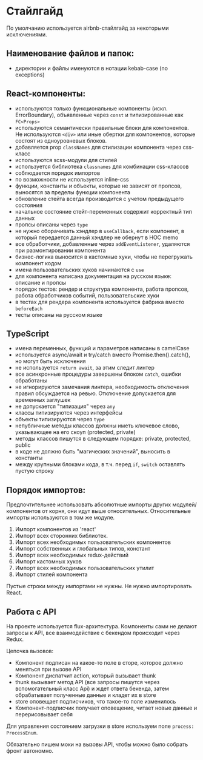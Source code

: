 # Стайлгайд

По умолчанию используется airbnb-стайлгайд за некоторыми исключениями.

## Наименование файлов и папок:

- директории и файлы именуются в нотации kebab-case (no exceptions)

## React-компоненты:

- используются только функциональные компоненты (искл. ErrorBoundary),
  объявленные через `const` и типизированные как `FC<Props>`
- используются семантически правильные блоки для компонентов. Не
  используются `<div>` или иные обертки для компонентов, которые состоят из
  одноуровневых блоков.
- добавляется prop `classNames` для стилизации компонента через css-класс
- используются scss-модули для стилей
- используется библиотека `classnames` для комбинации css-классов
- соблюдается порядок импортов
- по возможности не используется inline-css
- функции, константы и объекты, которые не зависят от пропсов, выносятся за
  пределы функции компонента
- обновление стейта всегда производится с учетом предыдущего состояния
- начальное состояние стейт-переменных содержит корректный тип данных
- пропсы описаны через `type`
- не нужно оборачивать хэндлер в `useCallback`, если компонент, в который
  передается данный хэндлер не обернут в HOC memo
- все обработчики, добавленные через `addEventListener`, удаляются при
  размонтировании компонента
- бизнес-логика выносится в кастомные хуки, чтобы не перегружать компонент кодом
- имена пользовательских хуков начинаются с `use`
- для компонента написана документация на русском языке: описание и пропсы
- порядок тестов: рендер и структура компонента, работа пропсов, работа
  обработчиков событий, пользовательские хуки
- в тестах для рендера компонента используется фабрика вместо `beforeEach`
- тесты описаны на русском языке

## TypeScript

- имена переменных, функций и параметров написаны в camelCase
- используется async/await и try/catch вместо Promise.then().catch(), но могут
  быть исключения
- не используется `return await`, за этим следит линтер
- все асинхронные процедуры завершены блоком `catch`, ошибки обработаны
- не игнорируются замечания линтера, необходимость отключения правил обсуждается
  на ревью. Отключение допускается для временных заглушек
- не допускается "типизация" через `any`
- классы типизируются через интерфейсы
- объекты типизируются через `type`
- непубличные методы классов должны иметь ключевое слово, указывающее на его
  скоуп (protected, private)
- методы классов пишутся в следующем порядке: private, protected, public
- в коде не должно быть "магических значений", выносить в константы
- между крупными блоками кода, в т.ч. перед `if`, `switch` оставлять пустую
  строку

## Порядок импортов:

Предпочтительнее использовать абсолютные импорты других модулей/компонентов от
корня, они идут выше относительных. Относительные импорты используются в том же
модуле.

1. Импорт компонентов из 'react'
2. Импорт всех сторонних библиотек.
3. Импорт всех необходимых пользовательских компонентов
4. Импорт собственных и глобальных типов, констант
5. Импорт всех необходимых redux-действий
6. Импорт кастомных хуков
7. Импорт всех необходимых пользовательских утилит
8. Импорт стилей компонента

Пустые строки между импортами не нужны. Не нужно импортировать React.

## Работа с API

На проекте используется flux-архитектура. Компоненты сами не делают запросы к
API, все взаимодействие с бекендом происходит через Redux.

Цепочка вызовов:

- Компонент подписан на какое-то поле в сторе, которое должно меняться при
  вызове API
- Компонент диспатчит action, который вызывает thunk
- thunk вызывает метод API (все запросы пишутся через вспомогательный класс Api)
  и ждет ответа бекенда, затем обрабатывает полученные данные и кладет их в
  store
- store оповещает подписчиков, что такое-то поле изменилось
- Компонент-подписчик получает оповещение, читает новые данные и перерисовывает
  себя

Для управления состоянием загрузки в store используем
поле `process: ProcessEnum`.

Обязательно пишем моки на вызовы API, чтобы можно было собрать фронт автономно.
